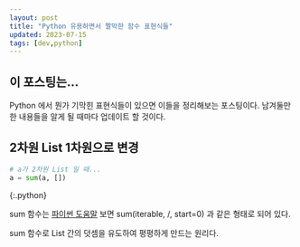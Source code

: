 ```yaml
---
layout: post
title: "Python 유용하면서 짤막한 함수 표현식들"
updated: 2023-07-15
tags: [dev,python]
---
```


## 이 포스팅는...

Python 에서 뭔가 기막힌 표현식들이 있으면 이들을 정리해보는 포스팅이다. 남겨둘만한 내용들을 알게 될 때마다 업데이트 할 것이다.

## 2차원 List 1차원으로 변경

```python
# a가 2차원 List 일 때...
a = sum(a, [])
```
{:.python}

sum 함수는 [파이썬 도움말](https://docs.python.org/3/library/functions.html#sum) 보면 sum(iterable, /, start=0) 과 같은 형태로 되어 있다.

sum 함수로 List 간의 덧셈을 유도하여 평평하게 만드는 원리다.
